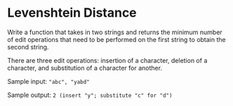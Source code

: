 # Levenshtein Distance

Write a function that takes in two strings and returns the minimum number of edit operations
that need to be performed on the first string to obtain the second string.

There are three edit operations: insertion of a character, deletion of a character, and
substitution of a character for another.

Sample input: `"abc", "yabd"`


Sample output: `2 (insert "y"; substitute "c" for "d")`